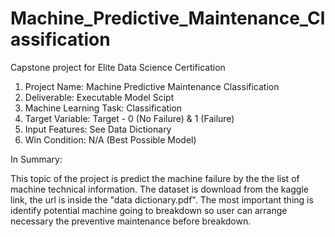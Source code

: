# Machine_Predictive_Maintenance_Classification
Capstone project for Elite Data Science Certification

1. Project Name: Machine Predictive Maintenance Classification
2. Deliverable: Executable Model Scipt
3. Machine Learning Task: Classification
3. Target Variable: Target - 0 (No Failure) & 1 (Failure)
4. Input Features: See Data Dictionary
6. Win Condition: N/A (Best Possible Model)

In Summary:

This topic of the project is predict the machine failure by the the list of machine technical information. The dataset is download from the kaggle link, the url is inside the "data dictionary.pdf". The most important thing is identify potential machine going to breakdown so user can arrange necessary the preventive maintenance before breakdown.
